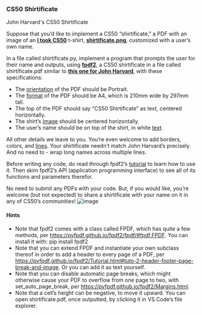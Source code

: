 ### CS50 Shirtificate
John Harvard's CS50 Shirtificate

Suppose that you’d like to implement a CS50 “shirtificate,” a PDF with an image of an **[I took CS50](https://cs50.harvardshop.com/collections/print/products/i-took-cs50-unisex-t-shirt)** t-shirt, **[shirtificate.png](https://cs50.harvard.edu/python/2022/psets/8/shirtificate/shirtificate.png)**, customized with a user’s own name.

In a file called shirtificate.py, implement a program that prompts the user for their name and outputs, using **[fpdf2](https://pypi.org/project/fpdf2/)**, a CS50 shirtificate in a file called shirtificate.pdf similar to **[this one for John Harvard](https://cs50.harvard.edu/python/2022/psets/8/shirtificate/jharvard.pdf)**, with these specifications:

- The [orientation](https://pyfpdf.github.io/fpdf2/PageFormatAndOrientation.html) of the PDF should be Portrait.
- The [format](https://pyfpdf.github.io/fpdf2/PageFormatAndOrientation.html) of the PDF should be A4, which is 210mm wide by 297mm tall.
- The top of the PDF should say “CS50 Shirtificate” as text, centered horizontally.
- The shirt’s [image](https://pyfpdf.github.io/fpdf2/Images.html) should be centered horizontally.
- The user’s name should be on top of the shirt, in white [text](https://pyfpdf.github.io/fpdf2/TextStyling.html).

All other details we leave to you. You’re even welcome to add borders, colors, and [lines](https://pyfpdf.github.io/fpdf2/Shapes.html#lines). Your shirtificate needn’t match John Harvard’s precisely. And no need to - wrap long names across multiple lines.

Before writing any code, do read through fpdf2’s [tutorial](https://pyfpdf.github.io/fpdf2/Tutorial.html) to learn how to use it. Then skim fpdf2’s API (application programming interface) to see all of its functions and parameters therefor.

No need to submit any PDFs with your code. But, if you would like, you’re welcome (but not expected) to share a shirtificate with your name on it in any of CS50’s communities!
![image](https://github.com/jwattspajaro/CS50-s/assets/18930760/9d7f6127-745f-41f4-9c44-7e73f3da3cf4)


#### Hints
- Note that fpdf2 comes with a class called FPDF, which has quite a few methods, per https://pyfpdf.github.io/fpdf2/fpdf/#fpdf.FPDF. You can install it with:
pip install fpdf2
- Note that you can extend FPDF and instantiate your own subclass thereof in order to add a header to every page of a PDF, per https://pyfpdf.github.io/fpdf2/Tutorial.html#tuto-2-header-footer-page-break-and-image. Or you can add it as text yourself.
- Note that you can disable automatic page breaks, which might otherwise cause your PDF to overflow from one page to two, with set_auto_page_break, per https://pyfpdf.github.io/fpdf2/Margins.html.
- Note that a cell’s height can be negative, to move it upward.
You can open shirtificate.pdf, once outputted, by clicking it in VS Code’s file explorer.

